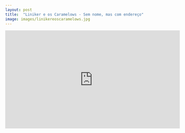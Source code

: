 ```yaml
---
layout: post
title:  "Liniker e os Caramelows - Sem nome, mas com endereço"
image: images/linikereoscaramelows.jpg
---
```


<div class="video-container">
    <iframe width="560" height="315" src="https://www.youtube.com/embed/3ivpWVi79tc?controls=1" frameborder="0" allow="accelerometer; autoplay; encrypted-media; gyroscope; picture-in-picture" allowfullscreen></iframe>
</div>
